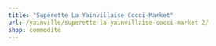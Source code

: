 ```yaml
---
title: "Supérette La Yainvillaise Cocci-Market"
url: /yainville/superette-la-yainvillaise-cocci-market-2/
shop: commodité
---
```

